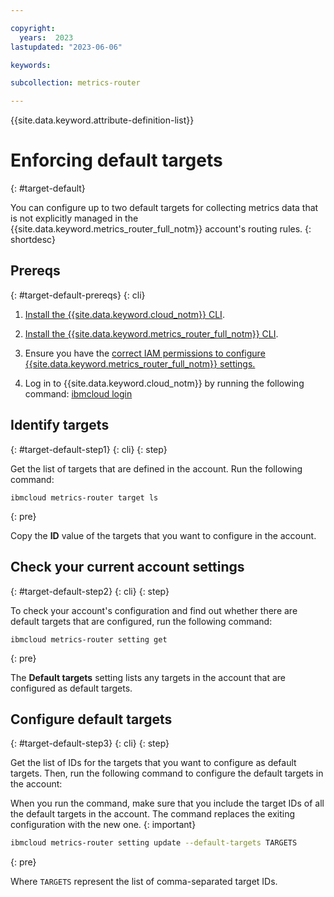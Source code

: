 ```yaml
---

copyright:
  years:  2023
lastupdated: "2023-06-06"

keywords:

subcollection: metrics-router

---
```


{{site.data.keyword.attribute-definition-list}}


# Enforcing default targets
{: #target-default}

You can configure up to two default targets for collecting metrics data that is not explicitly managed in the {{site.data.keyword.metrics_router_full_notm}} account's routing rules.
{: shortdesc}


## Prereqs
{: #target-default-prereqs}
{: cli}

1. [Install the {{site.data.keyword.cloud_notm}} CLI](/docs/cli?topic=cli-install-ibmcloud-cli).

2. [Install the {{site.data.keyword.metrics_router_full_notm}} CLI](/docs/metrics-router?topic=metrics-router-metrics-router-cli-config).

3. Ensure you have the [correct IAM permissions to configure {{site.data.keyword.metrics_router_full_notm}} settings.](/docs/metrics-router?topic=metrics-router-iam)

4. Log in to {{site.data.keyword.cloud_notm}} by running the following command: [ibmcloud login](/docs/cli?topic=cli-ibmcloud_cli#ibmcloud_login)



## Identify targets
{: #target-default-step1}
{: cli}
{: step}

Get the list of targets that are defined in the account. Run the following command:

```text
ibmcloud metrics-router target ls
```
{: pre}

Copy the **ID** value of the targets that you want to configure in the account.

## Check your current account settings
{: #target-default-step2}
{: cli}
{: step}

To check your account's configuration and find out whether there are default targets that are configured, run the following command:

```text
ibmcloud metrics-router setting get
```
{: pre}

The **Default targets** setting lists any targets in the account that are configured as default targets.

## Configure default targets
{: #target-default-step3}
{: cli}
{: step}

Get the list of IDs for the targets that you want to configure as default targets. Then, run the following command to configure the default targets in the account:

When you run the command, make sure that you include the target IDs of all the default targets in the account. The command replaces the exiting configuration with the new one.
{: important}

```sh
ibmcloud metrics-router setting update --default-targets TARGETS
```
{: pre}

Where `TARGETS` represent the list of comma-separated target IDs.
